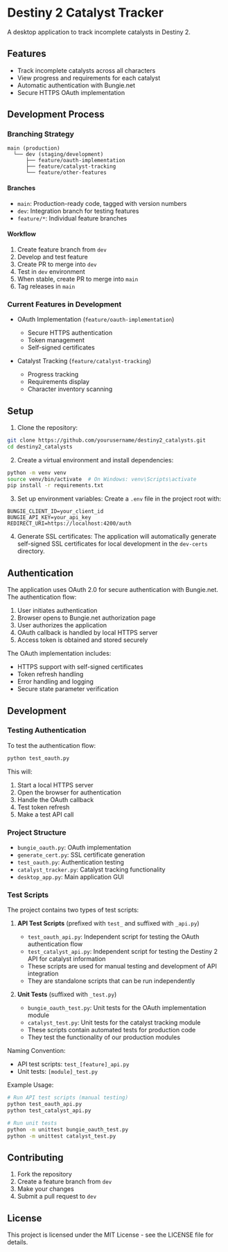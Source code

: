 # Destiny 2 Catalyst Tracker

A desktop application to track incomplete catalysts in Destiny 2.

## Features

- Track incomplete catalysts across all characters
- View progress and requirements for each catalyst
- Automatic authentication with Bungie.net
- Secure HTTPS OAuth implementation

## Development Process

### Branching Strategy

```
main (production)
  └── dev (staging/development)
      ├── feature/oauth-implementation
      ├── feature/catalyst-tracking
      └── feature/other-features
```

#### Branches
- `main`: Production-ready code, tagged with version numbers
- `dev`: Integration branch for testing features
- `feature/*`: Individual feature branches

#### Workflow
1. Create feature branch from `dev`
2. Develop and test feature
3. Create PR to merge into `dev`
4. Test in `dev` environment
5. When stable, create PR to merge into `main`
6. Tag releases in `main`

### Current Features in Development

- OAuth Implementation (`feature/oauth-implementation`)
  - Secure HTTPS authentication
  - Token management
  - Self-signed certificates

- Catalyst Tracking (`feature/catalyst-tracking`)
  - Progress tracking
  - Requirements display
  - Character inventory scanning

## Setup

1. Clone the repository:
```bash
git clone https://github.com/yourusername/destiny2_catalysts.git
cd destiny2_catalysts
```

2. Create a virtual environment and install dependencies:
```bash
python -m venv venv
source venv/bin/activate  # On Windows: venv\Scripts\activate
pip install -r requirements.txt
```

3. Set up environment variables:
Create a `.env` file in the project root with:
```
BUNGIE_CLIENT_ID=your_client_id
BUNGIE_API_KEY=your_api_key
REDIRECT_URI=https://localhost:4200/auth
```

4. Generate SSL certificates:
The application will automatically generate self-signed SSL certificates for local development in the `dev-certs` directory.

## Authentication

The application uses OAuth 2.0 for secure authentication with Bungie.net. The authentication flow:

1. User initiates authentication
2. Browser opens to Bungie.net authorization page
3. User authorizes the application
4. OAuth callback is handled by local HTTPS server
5. Access token is obtained and stored securely

The OAuth implementation includes:
- HTTPS support with self-signed certificates
- Token refresh handling
- Error handling and logging
- Secure state parameter verification

## Development

### Testing Authentication

To test the authentication flow:
```bash
python test_oauth.py
```

This will:
1. Start a local HTTPS server
2. Open the browser for authentication
3. Handle the OAuth callback
4. Test token refresh
5. Make a test API call

### Project Structure

- `bungie_oauth.py`: OAuth implementation
- `generate_cert.py`: SSL certificate generation
- `test_oauth.py`: Authentication testing
- `catalyst_tracker.py`: Catalyst tracking functionality
- `desktop_app.py`: Main application GUI

### Test Scripts

The project contains two types of test scripts:

1. **API Test Scripts** (prefixed with `test_` and suffixed with `_api.py`)
   - `test_oauth_api.py`: Independent script for testing the OAuth authentication flow
   - `test_catalyst_api.py`: Independent script for testing the Destiny 2 API for catalyst information
   - These scripts are used for manual testing and development of API integration
   - They are standalone scripts that can be run independently

2. **Unit Tests** (suffixed with `_test.py`)
   - `bungie_oauth_test.py`: Unit tests for the OAuth implementation module
   - `catalyst_test.py`: Unit tests for the catalyst tracking module
   - These scripts contain automated tests for production code
   - They test the functionality of our production modules

Naming Convention:
- API test scripts: `test_[feature]_api.py`
- Unit tests: `[module]_test.py`

Example Usage:
```bash
# Run API test scripts (manual testing)
python test_oauth_api.py
python test_catalyst_api.py

# Run unit tests
python -m unittest bungie_oauth_test.py
python -m unittest catalyst_test.py
```

## Contributing

1. Fork the repository
2. Create a feature branch from `dev`
3. Make your changes
4. Submit a pull request to `dev`

## License

This project is licensed under the MIT License - see the LICENSE file for details. 